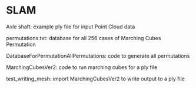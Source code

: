 # SLAM
Axle shaft: example ply file for input Point Cloud data

permutations.txt: database for all 256 cases of Marching Cubes Permutation

DatabaseForPermutationAllPermutations: code to generate all permutations

MarchingCubesVer2: code to run marching cubes for a ply file

test_writing_mesh: import MarchingCubesVer2 to write output to a ply file

